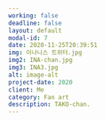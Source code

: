 ```yaml
---
working: false
deadline: false
layout: default
modal-id: 7
date: 2020-11-25T20:39:51
img: 이나니스 트위터.jpg
img2: INA-chan.jpg
img3: INA3.jpg
alt: image-alt
project-date: 2020
client: Me
category: Fan art
description: TAKO-chan.
---
```

